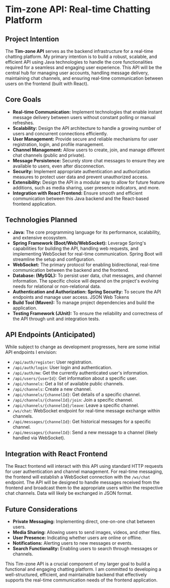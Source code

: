 # Tim-zone API: Real-time Chatting Platform

## Project Intention

The **Tim-zone API** serves as the backend infrastructure for a real-time chatting platform. My primary intention is to build a robust, scalable, and efficient API using Java technologies to handle the core functionalities required for a seamless and engaging user experience. This API will be the central hub for managing user accounts, handling message delivery, maintaining chat channels, and ensuring real-time communication between users on the frontend (built with React).

## Core Goals

* **Real-time Communication:** Implement technologies that enable instant message delivery between users without constant polling or manual refreshes.
* **Scalability:** Design the API architecture to handle a growing number of users and concurrent connections efficiently.
* **User Management:** Provide secure and reliable mechanisms for user registration, login, and profile management.
* **Channel Management:** Allow users to create, join, and manage different chat channels (public and private).
* **Message Persistence:** Securely store chat messages to ensure they are available to users, even after disconnection.
* **Security:** Implement appropriate authentication and authorization measures to protect user data and prevent unauthorized access.
* **Extensibility:** Design the API in a modular way to allow for future feature additions, such as media sharing, user presence indicators, and more.
* **Integration with React Frontend:** Ensure smooth and efficient communication between this Java backend and the React-based frontend application.

## Technologies Planned

* **Java:** The core programming language for its performance, scalability, and extensive ecosystem.
* **Spring Framework (Boot/Web/WebSocket):** Leverage Spring's capabilities for building the API, handling web requests, and implementing WebSocket for real-time communication. Spring Boot will streamline the setup and configuration.
* **WebSocket:** The primary protocol for enabling bidirectional, real-time communication between the backend and the frontend.
* **Database: (MySQL):** To persist user data, chat messages, and channel information. The specific choice will depend on the project's evolving needs for relational or non-relational data.
* **Authentication and Authorization: Spring Security:** To secure the API endpoints and manage user access. JSON Web Tokens 
* **Build Tool (Maven):** To manage project dependencies and build the application.
* **Testing Framework (JUnit):** To ensure the reliability and correctness of the API through unit and integration tests.


## API Endpoints (Anticipated)

While subject to change as development progresses, here are some initial API endpoints I envision:

* `/api/auth/register`: User registration.
* `/api/auth/login`: User login and authentication.
* `/api/auth/me`: Get the currently authenticated user's information.
* `/api/users/{userId}`: Get information about a specific user.
* `/api/channels`: Get a list of available public channels.
* `/api/channels`: Create a new channel.
* `/api/channels/{channelId}`: Get details of a specific channel.
* `/api/channels/{channelId}/join`: Join a specific channel.
* `/api/channels/{channelId}/leave`: Leave a specific channel.
* `/ws/chat`: WebSocket endpoint for real-time message exchange within channels.
* `/api/messages/{channelId}`: Get historical messages for a specific channel.
* `/api/messages/{channelId}`: Send a new message to a channel (likely handled via WebSocket).

## Integration with React Frontend

The React frontend will interact with this API using standard HTTP requests for user authentication and channel management. For real-time messaging, the frontend will establish a WebSocket connection with the `/ws/chat` endpoint. The API will be designed to handle messages received from the frontend and broadcast them to the appropriate users within the respective chat channels. Data will likely be exchanged in JSON format.

## Future Considerations

* **Private Messaging:** Implementing direct, one-on-one chat between users.
* **Media Sharing:** Allowing users to send images, videos, and other files.
* **User Presence:** Indicating whether users are online or offline.
* **Notifications:** Alerting users to new messages or events.
* **Search Functionality:** Enabling users to search through messages or channels.

This Tim-zone API is a crucial component of my larger goal to build a functional and engaging chatting platform. I am committed to developing a well-structured, efficient, and maintainable backend that effectively supports the real-time communication needs of the frontend application.
